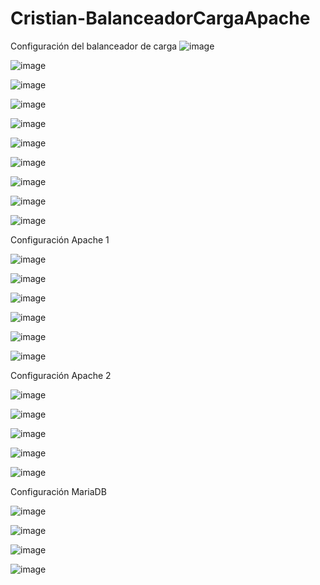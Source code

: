 # Cristian-BalanceadorCargaApache

Configuración del balanceador de carga
![image](https://github.com/colival03/Cristian-BalanceadorCargaApache/assets/146434716/cc6b1fd9-d50b-47f3-b202-8db1b46b4b97)

![image](https://github.com/colival03/Cristian-BalanceadorCargaApache/assets/146434716/4411fe26-1331-47c4-90f1-97e82749d9c5)

![image](https://github.com/colival03/Cristian-BalanceadorCargaApache/assets/146434716/ac721478-a76b-450b-a988-c1d1d503006d)

![image](https://github.com/colival03/Cristian-BalanceadorCargaApache/assets/146434716/b35124ef-da6f-4464-9e87-83be3920dff7)

![image](https://github.com/colival03/Cristian-BalanceadorCargaApache/assets/146434716/8e376885-a9a8-4b70-b500-5f7234504cdd)

![image](https://github.com/colival03/Cristian-BalanceadorCargaApache/assets/146434716/99975931-1e39-42e3-96a4-6d155ca7e1bf)

![image](https://github.com/colival03/Cristian-BalanceadorCargaApache/assets/146434716/80ec8833-3679-435b-aa9e-49285aab2f6f)

![image](https://github.com/colival03/Cristian-BalanceadorCargaApache/assets/146434716/841db77e-8ac8-4042-aab3-0f01e1b5b99c)

![image](https://github.com/colival03/Cristian-BalanceadorCargaApache/assets/146434716/d501c28e-82e4-4c07-9ba6-caf65b0a79d2)

![image](https://github.com/colival03/Cristian-BalanceadorCargaApache/assets/146434716/b247f4d0-d39b-40d0-a9f9-ba137bd8c007)

Configuración Apache 1

![image](https://github.com/colival03/Cristian-BalanceadorCargaApache/assets/146434716/89a57485-0dc4-4e2f-973f-0dbf100a4476)

![image](https://github.com/colival03/Cristian-BalanceadorCargaApache/assets/146434716/5257d64a-1506-4781-aab6-a3041d1d3917)

![image](https://github.com/colival03/Cristian-BalanceadorCargaApache/assets/146434716/9f451ceb-8d5c-4faf-b92b-75005b8890da)

![image](https://github.com/colival03/Cristian-BalanceadorCargaApache/assets/146434716/418b0d6d-bcc4-4041-9de4-db80c81aa542)

![image](https://github.com/colival03/Cristian-BalanceadorCargaApache/assets/146434716/24bdb01d-b9ff-4663-9db9-8f8db9f5a98b)

![image](https://github.com/colival03/Cristian-BalanceadorCargaApache/assets/146434716/4bc582b7-02e2-4cba-a22a-6e6db516059b)

Configuración Apache 2

![image](https://github.com/colival03/Cristian-BalanceadorCargaApache/assets/146434716/b79c766b-e683-4aa5-a105-29157fa33ed8)

![image](https://github.com/colival03/Cristian-BalanceadorCargaApache/assets/146434716/4e7565e6-aa13-40bf-8050-ab4b9e41ebc7)

![image](https://github.com/colival03/Cristian-BalanceadorCargaApache/assets/146434716/985c5237-c481-48c3-8d89-3853fa7aa350)

![image](https://github.com/colival03/Cristian-BalanceadorCargaApache/assets/146434716/025cba70-0e4f-4bcd-b673-553ff6114cd1)

![image](https://github.com/colival03/Cristian-BalanceadorCargaApache/assets/146434716/2eb47554-504f-4999-8233-ecbb7aefd43a)

Configuración MariaDB

![image](https://github.com/colival03/Cristian-BalanceadorCargaApache/assets/146434716/c65e327b-aab3-4534-8754-b692513229af)

![image](https://github.com/colival03/Cristian-BalanceadorCargaApache/assets/146434716/1fe9122a-d272-4ff6-9cff-52e590aa9489)

![image](https://github.com/colival03/Cristian-BalanceadorCargaApache/assets/146434716/13f2b1e6-ba8b-4c39-a36b-158190c12c66)

![image](https://github.com/colival03/Cristian-BalanceadorCargaApache/assets/146434716/ae7088bd-b859-494a-8d06-2d696a68665e)

